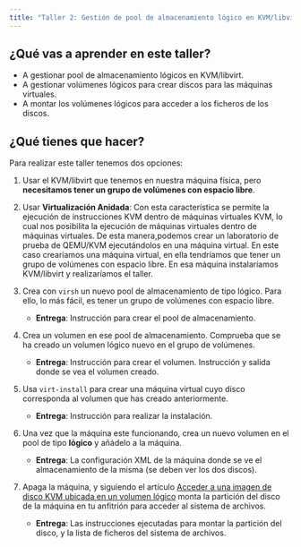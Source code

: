 ```yaml
---
title: "Taller 2: Gestión de pool de almacenamiento lógico en KVM/libvirt"
---
```


## ¿Qué vas a aprender en este taller?

* A gestionar pool de almacenamiento lógicos en KVM/libvirt.
* A gestionar volúmenes lógicos para crear discos para las máquinas virtuales.
* A montar los volúmenes lógicos para acceder a los ficheros de los discos.

## ¿Qué tienes que hacer?

Para realizar este taller tenemos dos opciones:

1. Usar el KVM/libvirt que tenemos en nuestra máquina física, pero **necesitamos tener un grupo de volúmenes con espacio libre**.
2. Usar **Virtualización Anidada**: Con esta característica se permite la ejecución de instrucciones KVM dentro de máquinas virtuales KVM, lo cual nos posibilita la ejecución de máquinas virtuales dentro de máquinas virtuales. De esta manera,podemos crear un laboratorio de prueba de QEMU/KVM ejecutándolos en una máquina virtual. En este caso crearíamos una máquina virtual, en ella tendríamos que tener un grupo de volúmenes con espacio libre. En esa máquina instalaríamos KVM/libvirt y realizaríamos el taller.

1. Crea con `virsh` un nuevo pool de almacenamiento de tipo lógico. Para ello, lo más fácil, es tener un grupo de volúmenes con espacio libre. 
    * **Entrega**: Instrucción para crear el pool de almacenamiento.
2. Crea un volumen en ese pool de almacenamiento. Comprueba que se ha creado un volumen lógico nuevo en el grupo de volúmenes.
    * **Entrega**: Instrucción para crear el volumen. Instrucción y salida donde se vea el volumen creado.
3. Usa `virt-install` para crear una máquina virtual cuyo disco corresponda al volumen que has creado anteriormente.
    * **Entrega**: Instrucción para realizar la instalación. 
4. Una vez que la máquina este funcionando, crea un nuevo volumen en el pool de tipo **lógico** y añádelo a la máquina.
    * **Entrega**: La configuración XML de la máquina donde se ve el almacenamiento de la misma (se deben ver los dos discos).
5. Apaga la máquina, y siguiendo el artículo [Acceder a una imagen de disco KVM ubicada en un volumen lógico](https://albertomolina.wordpress.com/2009/12/14/acceder-a-una-imagen-de-disco-kvm-ubicada-en-un-volumen-logico/) monta la partición del disco de la máquina en tu anfitrión para acceder al sistema de archivos.
    * **Entrega**: Las instrucciones ejecutadas para montar la partición del disco, y la lista de ficheros del sistema de archivos.

